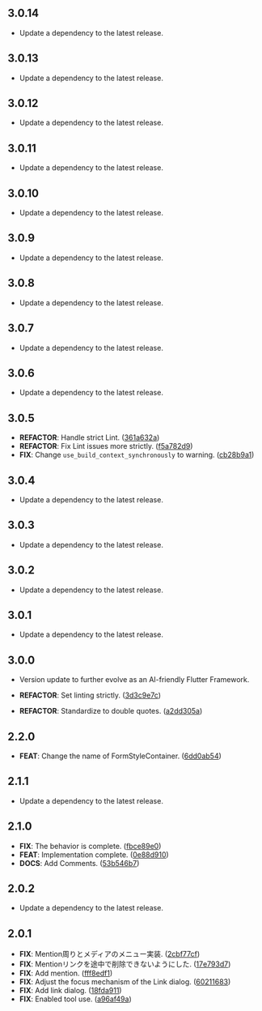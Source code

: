## 3.0.14

 - Update a dependency to the latest release.

## 3.0.13

 - Update a dependency to the latest release.

## 3.0.12

 - Update a dependency to the latest release.

## 3.0.11

 - Update a dependency to the latest release.

## 3.0.10

 - Update a dependency to the latest release.

## 3.0.9

 - Update a dependency to the latest release.

## 3.0.8

 - Update a dependency to the latest release.

## 3.0.7

 - Update a dependency to the latest release.

## 3.0.6

 - Update a dependency to the latest release.

## 3.0.5

 - **REFACTOR**: Handle strict Lint. ([361a632a](https://github.com/mathrunet/flutter_masamune/commit/361a632a5807d95cdde8f42f82e8b9a3dfbd36e3))
 - **REFACTOR**: Fix Lint issues more strictly. ([f5a782d9](https://github.com/mathrunet/flutter_masamune/commit/f5a782d91267f1407f74778205a47fee9624110a))
 - **FIX**: Change `use_build_context_synchronously` to warning. ([cb28b9a1](https://github.com/mathrunet/flutter_masamune/commit/cb28b9a129ef676d2684b311433fd1fd726d392b))

## 3.0.4

 - Update a dependency to the latest release.

## 3.0.3

 - Update a dependency to the latest release.

## 3.0.2

 - Update a dependency to the latest release.

## 3.0.1

 - Update a dependency to the latest release.

## 3.0.0

 - Version update to further evolve as an AI-friendly Flutter Framework.

 - **REFACTOR**: Set linting strictly. ([3d3c9e7c](https://github.com/mathrunet/flutter_masamune/commit/3d3c9e7c3b6901faf76f1b3b5b40ea518f319eb4))
 - **REFACTOR**: Standardize to double quotes. ([a2dd305a](https://github.com/mathrunet/flutter_masamune/commit/a2dd305a6582049ced8dc1280487fe7def8080b9))

## 2.2.0

 - **FEAT**: Change the name of FormStyleContainer. ([6dd0ab54](https://github.com/mathrunet/flutter_masamune/commit/6dd0ab5406474f19cf7bd9436c2ea60268b1eb11))

## 2.1.1

 - Update a dependency to the latest release.

## 2.1.0

 - **FIX**: The behavior is complete. ([fbce89e0](https://github.com/mathrunet/flutter_masamune/commit/fbce89e0a6f58ee6565522a05a5baab4fdb1ad7c))
 - **FEAT**: Implementation complete. ([0e88d910](https://github.com/mathrunet/flutter_masamune/commit/0e88d910355a609bb7d4dbe3e3e1c05c362b6b14))
 - **DOCS**: Add Comments. ([53b546b7](https://github.com/mathrunet/flutter_masamune/commit/53b546b71c28933f32a04bdc97a93bc261737243))

## 2.0.2

 - Update a dependency to the latest release.

## 2.0.1

 - **FIX**: Mention周りとメディアのメニュー実装. ([2cbf77cf](https://github.com/mathrunet/flutter_masamune/commit/2cbf77cfa6de611172b2ef0b9231f2f6d1799bcb))
 - **FIX**: Mentionリンクを途中で削除できないようにした. ([17e793d7](https://github.com/mathrunet/flutter_masamune/commit/17e793d7233d8cf0b208129c7ae75a2206276234))
 - **FIX**: Add mention. ([fff8edf1](https://github.com/mathrunet/flutter_masamune/commit/fff8edf1bc78ab49876256f69107e3dd9a91ecaf))
 - **FIX**: Adjust the focus mechanism of the Link dialog. ([60211683](https://github.com/mathrunet/flutter_masamune/commit/60211683ff72e65a8c4aff6e6c56ac5b14f737dd))
 - **FIX**: Add link dialog. ([18fda911](https://github.com/mathrunet/flutter_masamune/commit/18fda9112138d37aebeb55dea61ac56df57dd45d))
 - **FIX**: Enabled tool use. ([a96af49a](https://github.com/mathrunet/flutter_masamune/commit/a96af49ab1f8c8f3eb38fbef3c0ced69ec6469d4))


